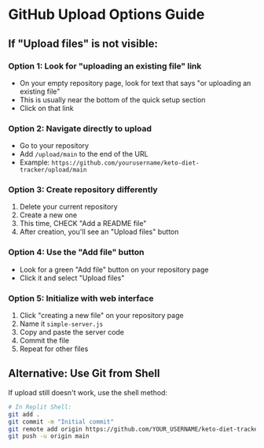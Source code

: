 # GitHub Upload Options Guide

## If "Upload files" is not visible:

### Option 1: Look for "uploading an existing file" link
- On your empty repository page, look for text that says "or uploading an existing file"
- This is usually near the bottom of the quick setup section
- Click on that link

### Option 2: Navigate directly to upload
- Go to your repository
- Add `/upload/main` to the end of the URL
- Example: `https://github.com/yourusername/keto-diet-tracker/upload/main`

### Option 3: Create repository differently
1. Delete your current repository
2. Create a new one
3. This time, CHECK "Add a README file"
4. After creation, you'll see an "Upload files" button

### Option 4: Use the "Add file" button
- Look for a green "Add file" button on your repository page
- Click it and select "Upload files"

### Option 5: Initialize with web interface
1. Click "creating a new file" on your repository page
2. Name it `simple-server.js`
3. Copy and paste the server code
4. Commit the file
5. Repeat for other files

## Alternative: Use Git from Shell

If upload still doesn't work, use the shell method:

```bash
# In Replit Shell:
git add .
git commit -m "Initial commit"
git remote add origin https://github.com/YOUR_USERNAME/keto-diet-tracker.git
git push -u origin main
```